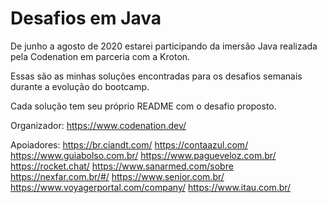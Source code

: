 # Desafios em Java

De junho a agosto de 2020 estarei participando da imersão Java realizada pela Codenation em parceria com a Kroton.

Essas são as minhas soluções encontradas para os desafios semanais durante a evolução do bootcamp.

Cada solução tem seu próprio README com o desafio proposto.

Organizador: https://www.codenation.dev/

Apoiadores: 
https://br.ciandt.com/
https://contaazul.com/
https://www.guiabolso.com.br/
https://www.pagueveloz.com.br/
https://rocket.chat/
https://www.sanarmed.com/sobre
https://nexfar.com.br/#/
https://www.senior.com.br/
https://www.voyagerportal.com/company/
https://www.itau.com.br/